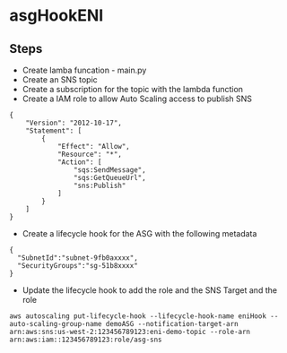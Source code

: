 # asgHookENI


## Steps

* Create lamba funcation - main.py
* Create an SNS topic
* Create a subscription for the topic with the lambda function
* Create a IAM role to allow Auto Scaling access to publish SNS

```
{
    "Version": "2012-10-17",
    "Statement": [
        {
            "Effect": "Allow",
            "Resource": "*",
            "Action": [
                "sqs:SendMessage",
                "sqs:GetQueueUrl",
                "sns:Publish"
            ]
        }
    ]
}

```
* Create a lifecycle hook for the ASG with the following metadata

```
{
  "SubnetId":"subnet-9fb0axxxx",
  "SecurityGroups":"sg-51b8xxxx"
}

```

* Update the lifecycle hook to add the role and the SNS Target and the role

``` 
aws autoscaling put-lifecycle-hook --lifecycle-hook-name eniHook --auto-scaling-group-name demoASG --notification-target-arn arn:aws:sns:us-west-2:123456789123:eni-demo-topic --role-arn arn:aws:iam::123456789123:role/asg-sns

```

